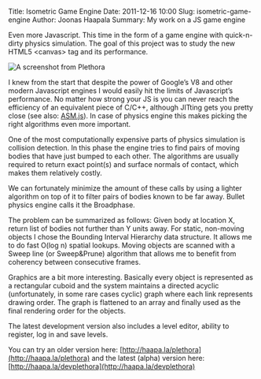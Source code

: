 Title: Isometric Game Engine
Date: 2011-12-16 10:00
Slug: isometric-game-engine
Author: Joonas Haapala
Summary: My work on a JS game engine

Even more Javascript. This time in the form of a game engine with quick-n-dirty physics simulation. The goal of this project was to study the new HTML5 &lt;canvas&gt; tag and its performance.

![A screenshot from Plethora]({filename}/images/plethora.jpg)

I knew from the start that despite the power of Google’s V8 and other modern Javascript engines I would easily hit the limits of Javascript’s performance. No matter how strong your JS is you can never reach the efficiency of an equivalent piece of C/C++, although JITting gets you pretty close (see also: [ASM.js](http://asmjs.org/)). In case of physics engine this makes picking the right algorithms even more important.

One of the most computationally expensive parts of physics simulation is collision detection. In this phase the engine tries to find pairs of moving bodies that have just bumped to each other. The algorithms are usually required to return exact point(s) and surface normals of contact, which makes them relatively costly.

We can fortunately minimize the amount of these calls by using a lighter algorithm on top of it to filter pairs of bodies known to be far away. Bullet physics engine calls it the Broadphase.

The problem can be summarized as follows: Given body at location X, return list of bodies not further than Y units away. For static, non-moving objects I chose the Bounding Interval Hierarchy data structure. It allows me to do fast O(log n) spatial lookups. Moving objects are scanned with a Sweep line (or Sweep&Prune) algorithm that allows me to benefit from coherency between consecutive frames.

Graphics are a bit more interesting. Basically every object is represented as a rectangular cuboid and the system maintains a directed acyclic (unfortunately, in some rare cases cyclic) graph where each link represents drawing order. The graph is flattened to an array and finally used as the final rendering order for the objects.

The latest development version also includes a level editor, ability to register, log in and save levels.

You can try an older version here: [http://haapa.la/plethora](http://haapa.la/plethora) and the latest (alpha) version here: [http://haapa.la/devplethora](http://haapa.la/devplethora)

